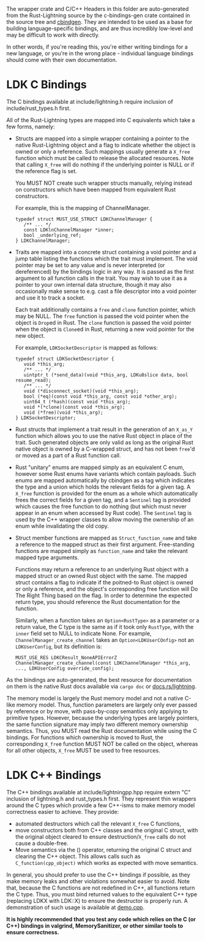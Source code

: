 The wrapper crate and C/C++ Headers in this folder are auto-generated from the Rust-Lightning
source by the c-bindings-gen crate contained in the source tree and
[cbindgen](https://github.com/eqrion/cbindgen). They are intended to be used as a base for building
language-specific bindings, and are thus incredibly low-level and may be difficult to work with
directly.

In other words, if you're reading this, you're either writing bindings for a new language, or
you're in the wrong place - individual language bindings should come with their own documentation.

LDK C Bindings
===================

The C bindings available at include/lightning.h require inclusion of include/rust_types.h first.

All of the Rust-Lightning types are mapped into C equivalents which take a few forms, namely:

 * Structs are mapped into a simple wrapper containing a pointer to the native Rust-Lightning
   object and a flag to indicate whether the object is owned or only a reference. Such mappings
   usually generate a `X_free` function which must be called to release the allocated resources.
   Note that calling `X_free` will do nothing if the underlying pointer is NULL or if the reference
   flag is set.

   You MUST NOT create such wrapper structs manually, relying instead on constructors which have
   been mapped from equivalent Rust constructors.

   For example, this is the mapping of ChannelManager.
   ```
   typedef struct MUST_USE_STRUCT LDKChannelManager {
      /** ... */
      const LDKlnChannelManager *inner;
      bool _underlying_ref;
   } LDKChannelManager;
   ```

 * Traits are mapped into a concrete struct containing a void pointer and a jump table listing the
   functions which the trait must implement. The void pointer may be set to any value and is never
   interpreted (or dereferenced) by the bindings logic in any way. It is passed as the first
   argument to all function calls in the trait. You may wish to use it as a pointer to your own
   internal data structure, though it may also occasionally make sense to e.g. cast a file
   descriptor into a void pointer and use it to track a socket.

   Each trait additionally contains a `free` and `clone` function pointer, which may be NULL. The
   `free` function is passed the void pointer when the object is `Drop`ed in Rust. The `clone`
   function is passed the void pointer when the object is `Clone`ed in Rust, returning a new void
   pointer for the new object.

   For example, `LDKSocketDescriptor` is mapped as follows:
   ```
   typedef struct LDKSocketDescriptor {
      void *this_arg;
      /** ... */
      uintptr_t (*send_data)(void *this_arg, LDKu8slice data, bool resume_read);
      /** ... */
      void (*disconnect_socket)(void *this_arg);
      bool (*eq)(const void *this_arg, const void *other_arg);
      uint64_t (*hash)(const void *this_arg);
      void *(*clone)(const void *this_arg);
      void (*free)(void *this_arg);
   } LDKSocketDescriptor;
   ```

 * Rust structs that implement a trait result in the generation of an `X_as_Y` function which allows
   you to use the native Rust object in place of the trait. Such generated objects are only valid as
   long as the original Rust native object is owned by a C-wrapped struct, and has not been `free`'d
   or moved as a part of a Rust function call.

 * Rust "unitary" enums are mapped simply as an equivalent C enum, however some Rust enums have
   variants which contain payloads. Such enums are mapped automatically by cbindgen as a tag which
   indicates the type and a union which holds the relevant fields for a given tag. A `X_free`
   function is provided for the enum as a whole which automatically frees the correct fields for a
   given tag, and a `Sentinel` tag is provided which causes the free function to do nothing (but
   which must never appear in an enum when accessed by Rust code). The `Sentinel` tag is used by
   the C++ wrapper classes to allow moving the ownership of an enum while invalidating the old copy.

 * Struct member functions are mapped as `Struct_function_name` and take a reference to the mapped
   struct as their first argument. Free-standing functions are mapped simply as `function_name` and
   take the relevant mapped type arguments.

   Functions may return a reference to an underlying Rust object with a mapped struct or an owned
   Rust object with the same. The mapped struct contains a flag to indicate if the poitned-to Rust
   object is owned or only a reference, and the object's corresponding free function will Do The
   Right Thing based on the flag. In order to determine the expected return type, you should
   reference the Rust documentation for the function.

   Similarly, when a function takes an `Option<RustType>` as a parameter or a return value, the C
   type is the same as if it took only `RustType`, with the `inner` field set to NULL to indicate
   None. For example, `ChannelManager_create_channel` takes an `Option<LDKUserCOnfig>` not an
   `LDKUserConfig`, but its definition is:
   ```
   MUST_USE_RES LDKCResult_NoneAPIErrorZ ChannelManager_create_channel(const LDKChannelManager *this_arg, ..., LDKUserConfig override_config);
   ```

As the bindings are auto-generated, the best resource for documentation on them is the native Rust
docs available via `cargo doc` or [docs.rs/lightning](https://docs.rs/lightning).

The memory model is largely the Rust memory model and not a native C-like memory model. Thus,
function parameters are largely only ever passed by reference or by move, with pass-by-copy
semantics only applying to primitive types. However, because the underlying types are largely
pointers, the same function signature may imply two different memory ownership semantics. Thus, you
MUST read the Rust documentation while using the C bindings. For functions which ownership is moved
to Rust, the corresponding `X_fre`e function MUST NOT be called on the object, whereas for all other
objects, `X_free` MUST be used to free resources.

LDK C++ Bindings
================

The C++ bindings available at include/lightningpp.hpp require extern "C" inclusion of lightning.h
and rust_types.h first. They represent thin wrappers around the C types which provide a few
C++-isms to make memory model correctness easier to achieve. They provide:
 * automated destructors which call the relevant `X_free` C functions,
 * move constructors both from C++ classes and the original C struct, with the original object
   cleared to ensure destruction/`X_free` calls do not cause a double-free.
 * Move semantics via the () operator, returning the original C struct and clearing the C++ object.
   This allows calls such as `C_function(cpp_object)` which works as expected with move semantics.

In general, you should prefer to use the C++ bindings if possible, as they make memory leaks and
other violations somewhat easier to avoid. Note that, because the C functions are not redefined in
C++, all functions return the C type. Thus, you must bind returned values to the equivalent C++ type
(replacing LDKX with LDK::X) to ensure the destructor is properly run. A demonstration of such usage
is available at [demo.cpp](demo.cpp).

**It is highly recommended that you test any code which relies on the C (or C++) bindings in
valgrind, MemorySanitizer, or other similar tools to ensure correctness.**

